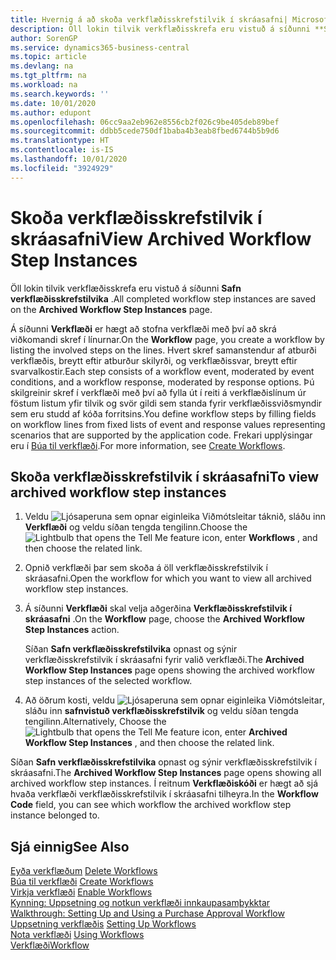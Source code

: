 ```yaml
---
title: Hvernig á að skoða verkflæðisskrefstilvik í skráasafni| Microsoft Docs
description: Öll lokin tilvik verkflæðisskrefa eru vistuð á síðunni **Safn verkflæðisskrefstilvika** .
author: SorenGP
ms.service: dynamics365-business-central
ms.topic: article
ms.devlang: na
ms.tgt_pltfrm: na
ms.workload: na
ms.search.keywords: ''
ms.date: 10/01/2020
ms.author: edupont
ms.openlocfilehash: 06cc9aa2eb962e8556cb2f026c9be405deb89bef
ms.sourcegitcommit: ddbb5cede750df1baba4b3eab8fbed6744b5b9d6
ms.translationtype: HT
ms.contentlocale: is-IS
ms.lasthandoff: 10/01/2020
ms.locfileid: "3924929"
---
```

# <a name="view-archived-workflow-step-instances"></a><span data-ttu-id="74cf6-103">Skoða verkflæðisskrefstilvik í skráasafni</span><span class="sxs-lookup"><span data-stu-id="74cf6-103">View Archived Workflow Step Instances</span></span>
<span data-ttu-id="74cf6-104">Öll lokin tilvik verkflæðisskrefa eru vistuð á síðunni **Safn verkflæðisskrefstilvika** .</span><span class="sxs-lookup"><span data-stu-id="74cf6-104">All completed workflow step instances are saved on the **Archived Workflow Step Instances** page.</span></span>  

 <span data-ttu-id="74cf6-105">Á síðunni **Verkflæði** er hægt að stofna verkflæði með því að skrá viðkomandi skref í línurnar.</span><span class="sxs-lookup"><span data-stu-id="74cf6-105">On the **Workflow** page, you create a workflow by listing the involved steps on the lines.</span></span> <span data-ttu-id="74cf6-106">Hvert skref samanstendur af atburði verkflæðis, breytt eftir atburður skilyrði, og verkflæðissvar, breytt eftir svarvalkostir.</span><span class="sxs-lookup"><span data-stu-id="74cf6-106">Each step consists of a workflow event, moderated by event conditions, and a workflow response, moderated by response options.</span></span> <span data-ttu-id="74cf6-107">Þú skilgreinir skref í verkflæði með því að fylla út í reiti á verkflæðislínum úr föstum listum yfir tilvik og svör gildi sem standa fyrir verkflæðissviðsmyndir sem eru studd af kóða forritsins.</span><span class="sxs-lookup"><span data-stu-id="74cf6-107">You define workflow steps by filling fields on workflow lines from fixed lists of event and response values representing scenarios that are supported by the application code.</span></span> <span data-ttu-id="74cf6-108">Frekari upplýsingar eru í [Búa til verkflæði](across-how-to-create-workflows.md).</span><span class="sxs-lookup"><span data-stu-id="74cf6-108">For more information, see [Create Workflows](across-how-to-create-workflows.md).</span></span>  

## <a name="to-view-archived-workflow-step-instances"></a><span data-ttu-id="74cf6-109">Skoða verkflæðisskrefstilvik í skráasafni</span><span class="sxs-lookup"><span data-stu-id="74cf6-109">To view archived workflow step instances</span></span>  
1.  <span data-ttu-id="74cf6-110">Veldu ![Ljósaperuna sem opnar eiginleika Viðmótsleitar](media/ui-search/search_small.png "Segðu mér hvað þú vilt gera") táknið, sláðu inn **Verkflæði** og veldu síðan tengda tengilinn.</span><span class="sxs-lookup"><span data-stu-id="74cf6-110">Choose the ![Lightbulb that opens the Tell Me feature](media/ui-search/search_small.png "Tell me what you want to do") icon, enter **Workflows** , and then choose the related link.</span></span>  
2.  <span data-ttu-id="74cf6-111">Opnið verkflæði þar sem skoða á öll verkflæðisskrefstilvik í skráasafni.</span><span class="sxs-lookup"><span data-stu-id="74cf6-111">Open the workflow for which you want to view all archived workflow step instances.</span></span>  
3.  <span data-ttu-id="74cf6-112">Á síðunni **Verkflæði** skal velja aðgerðina **Verkflæðisskrefstilvik í skráasafni** .</span><span class="sxs-lookup"><span data-stu-id="74cf6-112">On the **Workflow** page, choose the **Archived Workflow Step Instances** action.</span></span>  

    <span data-ttu-id="74cf6-113">Síðan **Safn verkflæðisskrefstilvika** opnast og sýnir verkflæðisskrefstilvik í skráasafni fyrir valið verkflæði.</span><span class="sxs-lookup"><span data-stu-id="74cf6-113">The **Archived Workflow Step Instances** page opens showing the archived workflow step instances of the selected workflow.</span></span>  
4.  <span data-ttu-id="74cf6-114">Að öðrum kosti, veldu ![Ljósaperuna sem opnar eiginleika Viðmótsleitar](media/ui-search/search_small.png "Segðu mér hvað þú vilt gera"), sláðu inn **safnvistuð verkflæðisskrefstilvik** og veldu síðan tengda tengilinn.</span><span class="sxs-lookup"><span data-stu-id="74cf6-114">Alternatively, Choose the ![Lightbulb that opens the Tell Me feature](media/ui-search/search_small.png "Tell me what you want to do") icon, enter **Archived Workflow Step Instances** , and then choose the related link.</span></span>  

<span data-ttu-id="74cf6-115">Síðan **Safn verkflæðisskrefstilvika** opnast og sýnir verkflæðisskrefstilvik í skráasafni.</span><span class="sxs-lookup"><span data-stu-id="74cf6-115">The **Archived Workflow Step Instances** page opens showing all archived workflow step instances.</span></span> <span data-ttu-id="74cf6-116">Í reitnum **Verkflæðiskóði** er hægt að sjá hvaða verkflæði verkflæðisskrefstilvik í skráasafni tilheyra.</span><span class="sxs-lookup"><span data-stu-id="74cf6-116">In the **Workflow Code** field, you can see which workflow the archived workflow step instance belonged to.</span></span>  

## <a name="see-also"></a><span data-ttu-id="74cf6-117">Sjá einnig</span><span class="sxs-lookup"><span data-stu-id="74cf6-117">See Also</span></span>  
 <span data-ttu-id="74cf6-118">[Eyða verkflæðum](across-how-to-delete-workflows.md) </span><span class="sxs-lookup"><span data-stu-id="74cf6-118">[Delete Workflows](across-how-to-delete-workflows.md) </span></span>  
 <span data-ttu-id="74cf6-119">[Búa til verkflæði](across-how-to-create-workflows.md) </span><span class="sxs-lookup"><span data-stu-id="74cf6-119">[Create Workflows](across-how-to-create-workflows.md) </span></span>  
 <span data-ttu-id="74cf6-120">[Virkja verkflæði](across-how-to-enable-workflows.md) </span><span class="sxs-lookup"><span data-stu-id="74cf6-120">[Enable Workflows](across-how-to-enable-workflows.md) </span></span>  
 <span data-ttu-id="74cf6-121">[Kynning: Uppsetning og notkun verkflæði innkaupasamþykktar](walkthrough-setting-up-and-using-a-purchase-approval-workflow.md) </span><span class="sxs-lookup"><span data-stu-id="74cf6-121">[Walkthrough: Setting Up and Using a Purchase Approval Workflow](walkthrough-setting-up-and-using-a-purchase-approval-workflow.md) </span></span>  
 <span data-ttu-id="74cf6-122">[Uppsetning verkflæðis](across-set-up-workflows.md) </span><span class="sxs-lookup"><span data-stu-id="74cf6-122">[Setting Up Workflows](across-set-up-workflows.md) </span></span>  
 <span data-ttu-id="74cf6-123">[Nota verkflæði](across-use-workflows.md) </span><span class="sxs-lookup"><span data-stu-id="74cf6-123">[Using Workflows](across-use-workflows.md) </span></span>  
 [<span data-ttu-id="74cf6-124">Verkflæði</span><span class="sxs-lookup"><span data-stu-id="74cf6-124">Workflow</span></span>](across-workflow.md)
